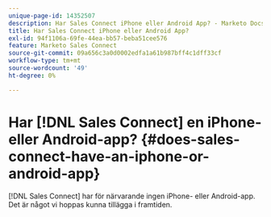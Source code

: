 ```yaml
---
unique-page-id: 14352507
description: Har Sales Connect iPhone eller Android App? - Marketo Docs - produktdokumentation
title: Har Sales Connect iPhone eller Android App?
exl-id: 94f1106a-69fe-44ea-bb57-beba51cee576
feature: Marketo Sales Connect
source-git-commit: 09a656c3a0d0002edfa1a61b987bff4c1dff33cf
workflow-type: tm+mt
source-wordcount: '49'
ht-degree: 0%

---
```


# Har [!DNL Sales Connect] en iPhone- eller Android-app? {#does-sales-connect-have-an-iphone-or-android-app}

[!DNL Sales Connect] har för närvarande ingen iPhone- eller Android-app. Det är något vi hoppas kunna tillägga i framtiden.
